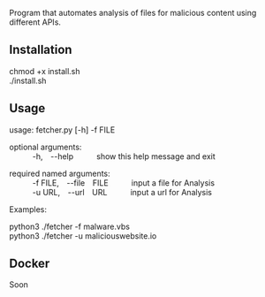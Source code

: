 Program that automates analysis of files for malicious content using different APIs.  

## Installation  
  
chmod +x install.sh  
./install.sh  

## Usage  

usage: fetcher.py [-h] -f FILE  
  
optional arguments:  
&emsp;&emsp;&emsp;-h,&emsp;--help&emsp;&emsp;&emsp;show this help message and exit  
  
required named arguments:  
&emsp;&emsp;&emsp;-f FILE,&emsp;--file&emsp;FILE&emsp;&emsp;&emsp;input a file for Analysis  
&emsp;&emsp;&emsp;-u URL,&emsp;--url&emsp;URL&emsp;&emsp;&emsp;input a url for Analysis  
  
Examples:  
  
python3 ./fetcher -f malware.vbs  
python3 ./fetcher -u maliciouswebsite.io  

## Docker  
  
  Soon  
  
